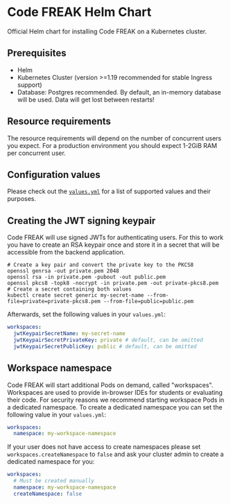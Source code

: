 # Code FREAK Helm Chart

Official Helm chart for installing Code FREAK on a Kubernetes cluster.

## Prerequisites
* Helm
* Kubernetes Cluster (version >=1.19 recommended for stable Ingress support)
* Database: Postgres recommended. By default, an in-memory database will be used. Data will get lost between restarts!

## Resource requirements
The resource requirements will depend on the number of concurrent users you expect. For a production environment you should expect 1-2GiB RAM per concurrent user.

## Configuration values
Please check out the [`values.yml`](./values.yaml) for a list of supported values and their purposes.

## Creating the JWT signing keypair
Code FREAK will use signed JWTs for authenticating users.
For this to work you have to create an RSA keypair once and store it in a secret that will be accessible from the backend
application.

```shell
# Create a key pair and convert the private key to the PKCS8
openssl genrsa -out private.pem 2048
openssl rsa -in private.pem -pubout -out public.pem
openssl pkcs8 -topk8 -nocrypt -in private.pem -out private-pkcs8.pem
# Create a secret containing both values
kubectl create secret generic my-secret-name --from-file=private=private-pkcs8.pem --from-file=public=public.pem
```

Afterwards, set the following values in your `values.yml`:

```yaml
workspaces:
  jwtKeypairSecretName: my-secret-name
  jwtKeypairSecretPrivateKey: private # default, can be omitted
  jwtKeypairSecretPublicKey: public # default, can be omitted
```

## Workspace namespace
Code FREAK will start additional Pods on demand, called "workspaces".
Workspaces are used to provide in-browser IDEs for students or evaluating their code.
For security reasons we recommend starting workspace Pods in a dedicated namespace.
To create a dedicated namespace you can set the following value in your `values.yml`:

```yaml
workspaces:
  namespace: my-workspace-namespace
```

If your user does not have access to create namespaces please set `workspaces.createNamespace` to `false` and ask
your cluster admin to create a dedicated namespace for you:

```yaml
workspaces:
  # Must be created manually
  namespace: my-workspace-namespace
  createNamespace: false
```
